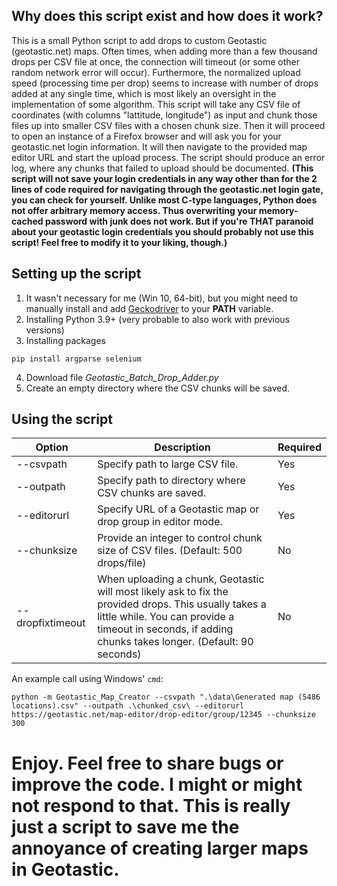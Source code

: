 ## Why does this script exist and how does it work?
This is a small Python script to add drops to custom Geotastic (geotastic.net) maps. Often times, when adding more than a few thousand drops per CSV file at once, the connection will timeout (or some other random network error will occur). Furthermore, the normalized upload speed (processing time per drop) seems to increase with number of drops added at any single time, which is most likely an oversight in the implementation of some algorithm.
This script will take any CSV file of coordinates (with columns "lattitude, longitude") as input and chunk those files up into smaller CSV files with a chosen chunk size. Then it will proceed to open an instance of a Firefox browser and will ask you for your geotastic.net login information. It will then navigate to the provided map editor URL and start the upload process. The script should produce an error log, where any chunks that failed to upload should be documented. **(This script will not save your login credentials in any way other than for the 2 lines of code required for navigating through the geotastic.net login gate, you can check for yourself. Unlike most C-type languages, Python does not offer arbitrary memory access. Thus overwriting your memory-cached password with junk does not work. But if you're THAT paranoid about your geotastic login credentials you should probably not use this script! Feel free to modify it to your liking, though.)**

## Setting up the script
1. It wasn't necessary for me (Win 10, 64-bit), but you might need to manually install and add [Geckodriver](https://github.com/mozilla/geckodriver/releases) to your **PATH** variable.
2. Installing Python 3.9+ (very probable to also work with previous versions)
3. Installing packages
```
pip install argparse selenium
```
4. Download file *Geotastic_Batch_Drop_Adder.py*
5. Create an empty directory where the CSV chunks will be saved.

## Using the script
| Option   | Description | Required |
| --------- | ------- | ------- |
| --csvpath  |  Specify path to large CSV file. | Yes |
| --outpath  | Specify path to directory where CSV chunks are saved. | Yes |
| --editorurl | Specify URL of a Geotastic map or drop group in editor mode.  | Yes |
| --chunksize | Provide an integer to control chunk size of CSV files. (Default: 500 drops/file)  | No |
| --dropfixtimeout    | When uploading a chunk, Geotastic will most likely ask to fix the provided drops. This usually takes a little while. You can provide a timeout in seconds, if adding chunks takes longer. (Default: 90 seconds) | No |

An example call using Windows' ```cmd```:

```
python -m Geotastic_Map_Creator --csvpath ".\data\Generated map (5486 locations).csv" --outpath .\chunked_csv\ --editorurl https://geotastic.net/map-editor/drop-editor/group/12345 --chunksize 300
```

# Enjoy. Feel free to share bugs or improve the code. I might or might not respond to that. This is really just a script to save me the annoyance of creating larger maps in Geotastic.
